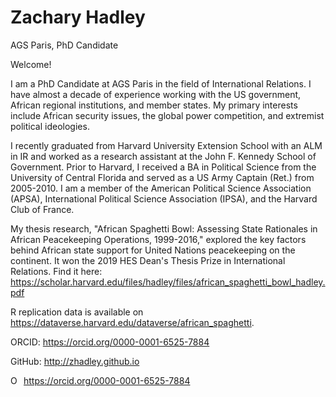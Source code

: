 # Zachary Hadley

AGS Paris, PhD Candidate

Welcome!

I am a PhD Candidate at AGS Paris in the field of International Relations. I have almost a decade of experience working with the US government, African regional institutions, and member states.  My primary interests include African security issues, the global power competition, and extremist political ideologies. 

I recently graduated from Harvard University Extension School with an ALM in IR and worked as a research assistant at the John F. Kennedy School of Government. Prior to Harvard, I received a BA in Political Science from the University of Central Florida and served as a US Army Captain (Ret.) from 2005-2010. I am a member of the American Political Science Association (APSA), International Political Science Association (IPSA), and the Harvard Club of France.  

My thesis research, "African Spaghetti Bowl: Assessing State Rationales in African Peacekeeping Operations, 1999-2016," explored the key factors behind African state support for United Nations peacekeeping on the continent. It won the 2019 HES Dean's Thesis Prize in International Relations. Find it here: https://scholar.harvard.edu/files/hadley/files/african_spaghetti_bowl_hadley.pdf

R replication data is available on https://dataverse.harvard.edu/dataverse/african_spaghetti.

ORCID: https://orcid.org/0000-0001-6525-7884

GitHub: http://zhadley.github.io

<div itemscope itemtype="https://schema.org/Person"><a itemprop="sameAs" content="https://orcid.org/0000-0001-6525-7884" href="https://orcid.org/0000-0001-6525-7884" target="orcid.widget" rel="me noopener noreferrer" style="vertical-align:top;"><img src="https://orcid.org/sites/default/files/images/orcid_16x16.png" style="width:1em;margin-right:.5em;" alt="ORCID iD icon">https://orcid.org/0000-0001-6525-7884</a></div>
